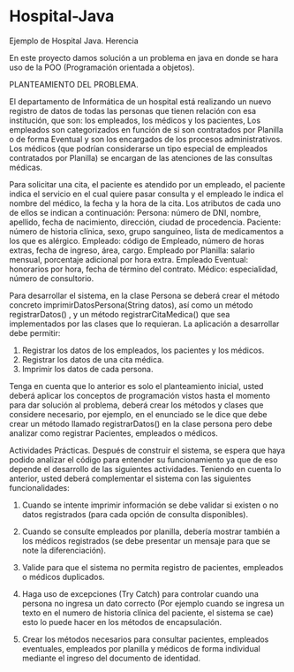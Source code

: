 # Hospital-Java

Ejemplo de Hospital Java. Herencia

En este proyecto damos solución a un problema en java en donde se hara uso de la POO (Programación orientada a objetos).


PLANTEAMIENTO DEL PROBLEMA.

El departamento de Informática de un hospital está realizando un nuevo registro de datos de todas las personas que tienen
relación con esa institución, que son: los empleados, los médicos y los pacientes, Los empleados son categorizados en función de
si son contratados por Planilla o de forma Eventual y son los encargados de los procesos administrativos.
Los médicos (que podrían considerarse un tipo especial de empleados contratados por Planilla) se encargan de las atenciones de
las consultas médicas. 

Para solicitar una cita, el paciente es atendido por un empleado, el paciente indica el servicio en el cual quiere pasar consulta y el
empleado le indica el nombre del médico, la fecha y la hora de la cita.
Los atributos de cada uno de ellos se indican a continuación:
Persona: número de DNI, nombre, apellido, fecha de nacimiento, dirección, ciudad de procedencia.
Paciente: número de historia clínica, sexo, grupo sanguíneo, lista de medicamentos a los que es alérgico.
Empleado: código de Empleado, número de horas extras, fecha de ingreso, área, cargo.
Empleado por Planilla: salario mensual, porcentaje adicional por hora extra.
Empleado Eventual: honorarios por hora, fecha de término del contrato.
Médico: especialidad, número de consultorio.

Para desarrollar el sistema, en la clase Persona se deberá crear el método concreto imprimirDatosPersona(String datos), así
como un método registrarDatos() , y un método registrarCitaMedica() que sea implementados por las clases que lo requieran.
La aplicación a desarrollar debe permitir:
1. Registrar los datos de los empleados, los pacientes y los médicos.
2. Registrar los datos de una cita médica.
3. Imprimir los datos de cada persona.

Tenga en cuenta que lo anterior es solo el planteamiento inicial, usted deberá aplicar los conceptos de programación vistos hasta
el momento para dar solución al problema, deberá crear los métodos y clases que considere necesario, por ejemplo, en el
enunciado se le dice que debe crear un método llamado registrarDatos() en la clase persona pero debe analizar como registrar
Pacientes, empleados o médicos.


Actividades Prácticas.
Después de construir el sistema, se espera que haya podido analizar el código para entender su funcionamiento ya que de eso
depende el desarrollo de las siguientes actividades.
Teniendo en cuenta lo anterior, usted deberá complementar el sistema con las siguientes funcionalidades:

1. Cuando se intente imprimir información se debe validar si existen o no datos registrados (para cada opción de consulta
disponibles).

2. Cuando se consulte empleados por planilla, debería mostrar también a los médicos registrados (se debe presentar un mensaje
para que se note la diferenciación).

3. Valide para que el sistema no permita registro de pacientes, empleados o médicos duplicados.

4. Haga uso de excepciones (Try Catch) para controlar cuando una persona no ingresa un dato correcto (Por ejemplo cuando se
ingresa un texto en el numero de historia clínica del paciente, el sistema se cae) esto lo puede hacer en los métodos de
encapsulación.

5. Crear los métodos necesarios para consultar pacientes, empleados eventuales, empleados por planilla y médicos de forma
individual mediante el ingreso del documento de identidad.
